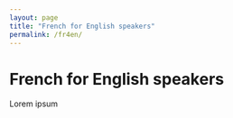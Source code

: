 ```yaml
---
layout: page
title: "French for English speakers"
permalink: /fr4en/
---
```


# French for English speakers

Lorem ipsum
